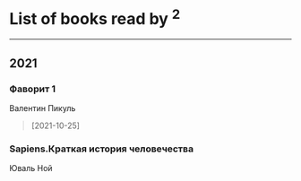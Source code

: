 # List of books read by [](https://plus.google.com/u/0/101113826695860472422/)<sup>2</sup>
---

## 2021

### Фаворит 1
Валентин Пикуль
> [2021-10-25] 


### Sapiens.Краткая история человечества
Юваль Ной



